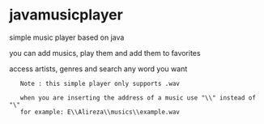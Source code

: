 # javamusicplayer
simple music player based on java

you can add musics, play them and add them to favorites

access artists, genres and search any word you want

       Note : this simple player only supports .wav

       when you are inserting the address of a music use "\\" instead of "\"
       for example: E\\Alireza\\musics\\example.wav
